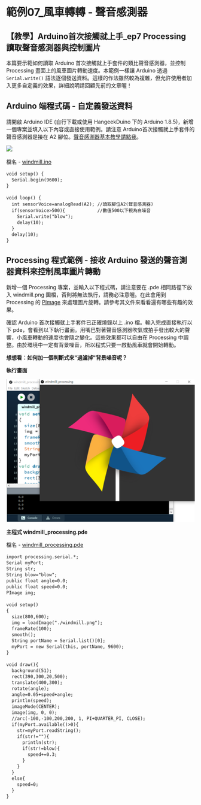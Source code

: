 # 範例07\_風車轉轉 - 聲音感測器

## 【教學】Arduino首次接觸就上手\_ep7 Processing 讀取聲音感測器與控制圖片

本篇要示範如何讀取 Arduino 首次接觸就上手套件的類比聲音感測器，並控制 Processing 畫面上的風車圖片轉動速度。本範例一樣讓 Arduino 透過 `Serial.write()` 語法逐個發送資料。這樣的作法雖然較為複雜，但允許使用者加入更多自定義的效果，詳細說明請回顧先前的文章喔！

## Arduino 端程式碼 - 自定義發送資料

請開啟 Arduino IDE \(自行下載或使用 HangeekDuino 下的 Arduino 1.8.5\)，新增一個專案並填入以下內容或直接使用範例。請注意 Arduino首次接觸就上手套件的聲音感測器是接在 A2 腳位。[聲音感測器基本教學請點我](https://cavedu.gitbook.io/cavedu/hangeekduino/samplecode/input_module/soundsensor)。

<img src=https://gblobscdn.gitbook.com/assets%2F-LaZQFBYOS3O0ksiEmR1%2F-MITXpJX-7Ipk9Uptuag%2F-MITXtYAjS2iBjqeydu3%2FSound.jpg width="500" height="">

檔名 - [windmill.ino](https://github.com/cavedunissin/boson/tree/master/processing_arduino/example/windmill)

```text
void setup() {
  Serial.begin(9600);
}

void loop() {
  int sensorVoice=analogRead(A2); //讀取腳位A2(聲音感測器)
  if(sensorVoice>500){            //數值500以下視為白噪音
    Serial.write("blow");
    delay(10);
  }
  delay(10);
}
```

## Processing 程式範例 - 接收 Arduino 發送的聲音測器資料來控制風車圖片轉動

新增一個 Processing 專案，並輸入以下程式碼，請注意要在 .pde 相同路徑下放入 windmill.png 圖檔，否則將無法執行，請務必注意喔。在此會用到 Processing 的 [PImage](https://processing.org/reference/PImage.html) 來處理圖片旋轉。請參考其文件來看看還有哪些有趣的效果。

確認 Arduino 首次接觸就上手套件已正確燒錄以上 .ino 檔。輸入完成直接執行以下 pde，會看到以下執行畫面。用嘴巴對著聲音感測器吹氣或拍手發出較大的聲響，小風車轉動的速度也會隨之變化。這些效果都可以自由在 Processing 中調整。由於環境中一定有背景噪音，所以程式只要一啟動風車就會開始轉動。

**想想看：如何加一個判斷式來"過濾掉"背景噪音呢？** 

**執行畫面**

![](../../.gitbook/assets/processing_arduino_ex07_01.png)

**主程式 windmill_processing.pde**

檔名 - [windmill_processing.pde](https://github.com/cavedunissin/boson/tree/master/processing_arduino/example/windmill)

```text
import processing.serial.*;
Serial myPort;  
String str; 
String blow="blow";
public float angle=0.0;
public float speed=0.0;
PImage img;

void setup()
{
  size(800,600);
  img = loadImage("./windmill.png");
  frameRate(100);
  smooth();
  String portName = Serial.list()[0];
  myPort = new Serial(this, portName, 9600);  
}

void draw(){
  background(51);
  rect(390,300,20,500);
  translate(400,300);
  rotate(angle);
  angle=0.05+speed+angle;
  println(speed);
  imageMode(CENTER);
  image(img, 0, 0);
  //arc(-100,-100,200,200, 1, PI+QUARTER_PI, CLOSE);
  if(myPort.available()>0){
    str=myPort.readString();
    if(str!=""){
      println(str);
      if(str!=blow){
        speed+=0.3;
      }
    }
  }
  else{
    speed=0;
  }
}
```
